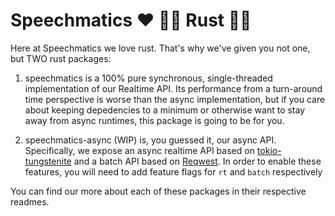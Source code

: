 # Speechmatics ❤️  🦀🦀 Rust 🦀🦀

Here at Speechmatics we love rust. That's why we've given you not one, but TWO rust packages:

1. speechmatics is a 100% pure synchronous, single-threaded implementation of our Realtime API. Its performance from a turn-around time perspective is worse than the async implementation, but if you care about keeping depedencies to a minimum or otherwise want to stay away from async runtimes, this package is going to be for you.

2. speechmatics-async (WIP) is, you guessed it, our async API. Specifically, we expose an async realtime API based on [tokio-tungstenite](https://docs.rs/tokio-tungstenite/latest/tokio_tungstenite/) and a batch API based on [Reqwest](https://docs.rs/reqwest/latest/reqwest/). In order to enable these features, you will need to add feature flags for `rt` and `batch` respectively

You can find our more about each of these packages in their respective readmes.
